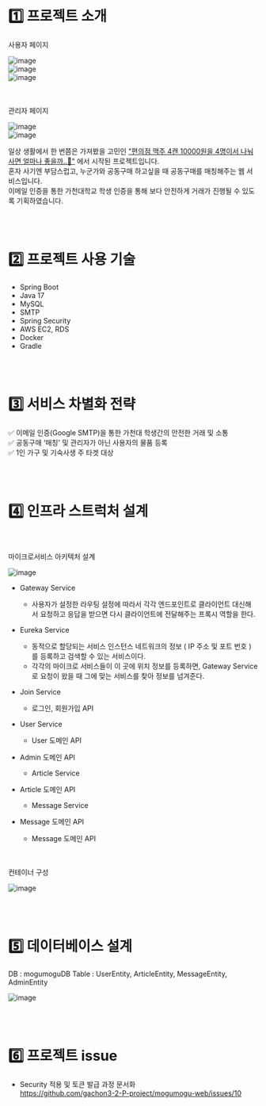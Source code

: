 #  1️⃣ 프로젝트 소개

사용자 페이지

![image](https://github.com/gachon3-2-P-project/mogumogu-spring/assets/109260733/f424ee49-df3f-493d-b46e-6f52ca899f42)</br>
![image](https://github.com/gachon3-2-P-project/mogumogu-spring/assets/109260733/f56b70d2-98d2-48ba-bbb5-115a21ff9a2e)</br>
![image](https://github.com/gachon3-2-P-project/mogumogu-spring/assets/109260733/1cf11b07-ff3b-4f87-ae3c-e3067bc17e88)</br>
<br></br>

관리자 페이지

![image](https://github.com/gachon3-2-P-project/mogumogu-spring/assets/109260733/9070fbcd-17f3-4e59-ab71-d0f82eaee2fb)</br>
![image](https://github.com/gachon3-2-P-project/mogumogu-spring/assets/109260733/0c8ad8cf-14e0-4a6f-b8d0-fab72676dbf2)

일상 생활에서 한 번쯤은 가져봤을 고민인 <u> "편의점 맥주 4캔 10000원을 4명이서 나눠 사면 얼마나 좋을까..🤔"</u> 에서 시작된 프로젝트입니다. </br>
혼자 사기엔 부담스럽고, 누군가와 공동구매 하고싶을 때 공동구매를 매칭해주는 웹 서비스입니다.</br>
이메일 인증을 통한 가천대학교 학생 인증을 통해 보다 안전하게 거래가 진행될 수 있도록 기획하였습니다.

<br></br>
#  2️⃣ 프로젝트 사용 기술
- Spring Boot
- Java 17
- MySQL
- SMTP
- Spring Security
- AWS EC2, RDS
- Docker
- Gradle
  

<br></br>
#  3️⃣ 서비스 차별화 전략
✅ 이메일 인증(Google SMTP)을 통한 가천대 학생간의 안전한 거래 및 소통  
✅ 공동구매 ‘매칭' 및 관리자가 아닌 사용자의 물품 등록  
✅ 1인 가구 및 기숙사생 주 타겟 대상

<br></br>
#  4️⃣ 인프라 스트럭처 설계

<br></br>
마이크로서비스 아키텍처 설계  

![image](https://github.com/gachon3-2-P-project/mogumogu-spring/assets/109260733/48c96d3e-7ad0-48d0-ad3a-1adfb7aac926)


- Gateway Service
  - 사용자가 설정한 라우팅 설정에 따라서 각각 엔드포인트로 클라이언트 대신해서 요청하고 응답을 받으면 다시 클라이언트에 전달해주는 프록시 역할을 한다.

- Eureka Service
  - 동적으로 할당되는 서비스 인스턴스 네트워크의 정보 ( IP 주소 및 포트 번호 ) 를 등록하고 검색할 수 있는 서비스이다.
  - 각각의 마이크로 서비스들이 이 곳에 위치 정보를 등록하면, Gateway Service로 요청이 왔을 때 그에 맞는 서비스를 찾아 정보를 넘겨준다.


- Join Service
  - 로그인, 회원가입 API
- User Service
  - User 도메인 API
- Admin 도메인 API
  - Article Service
- Article 도메인 API
  - Message Service
- Message 도메인 API
  - Message 도메인 API
 
<br></br>
컨테이너 구성

![image](https://github.com/gachon3-2-P-project/mogumogu-spring/assets/109260733/ae979a79-0261-4747-9ad8-455b11e56fda)


<br></br>
#  5️⃣ 데이터베이스 설계

DB : mogumoguDB
Table : UserEntity, ArticleEntity, MessageEntity, AdminEntity

![image](https://github.com/gachon3-2-P-project/mogumogu-spring/assets/109260733/75cde96d-c97d-4cbf-9c21-fc5c2f76a643)


<br></br>
#  6️⃣ 프로젝트 issue
- Security 적용 및 토큰 발급 과정 문서화</br>
https://github.com/gachon3-2-P-project/mogumogu-web/issues/10

